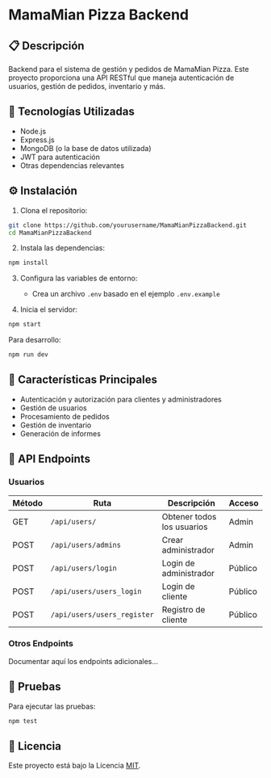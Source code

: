 # MamaMian Pizza Backend

## 📋 Descripción

Backend para el sistema de gestión y pedidos de MamaMian Pizza. Este proyecto proporciona una API RESTful que maneja autenticación de usuarios, gestión de pedidos, inventario y más.

## 🚀 Tecnologías Utilizadas

- Node.js
- Express.js
- MongoDB (o la base de datos utilizada)
- JWT para autenticación
- Otras dependencias relevantes

## ⚙️ Instalación

1. Clona el repositorio:

```bash
git clone https://github.com/yourusername/MamaMianPizzaBackend.git
cd MamaMianPizzaBackend
```

2. Instala las dependencias:

```bash
npm install
```

3. Configura las variables de entorno:
   - Crea un archivo `.env` basado en el ejemplo `.env.example`

4. Inicia el servidor:

```bash
npm start
```

Para desarrollo:
```bash
npm run dev
```

## 🔑 Características Principales

- Autenticación y autorización para clientes y administradores
- Gestión de usuarios
- Procesamiento de pedidos
- Gestión de inventario
- Generación de informes

## 📡 API Endpoints

### Usuarios

| Método | Ruta | Descripción | Acceso |
|--------|------|-------------|--------|
| GET | `/api/users/` | Obtener todos los usuarios | Admin |
| POST | `/api/users/admins` | Crear administrador | Admin |
| POST | `/api/users/login` | Login de administrador | Público |
| POST | `/api/users/users_login` | Login de cliente | Público |
| POST | `/api/users/users_register` | Registro de cliente | Público |

### Otros Endpoints

Documentar aquí los endpoints adicionales...

## 🧪 Pruebas

Para ejecutar las pruebas:

```bash
npm test
```


## 📄 Licencia

Este proyecto está bajo la Licencia [MIT](LICENSE).

